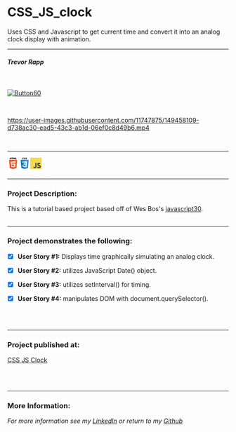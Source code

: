 # CSS_JS_clock

Uses CSS and Javascript to get current time and convert it into an analog clock display with animation.

 ---
 
 ##### Trevor Rapp

<br>


[![Button60](https://user-images.githubusercontent.com/11747875/145134031-63e505b6-c009-4e4b-8bd6-bc160c52c3f1.png)](https://trrapp12.github.io/CSS_JS_clock/)

<br>



https://user-images.githubusercontent.com/11747875/149458109-d738ac30-ead5-43c3-ab1d-06ef0c8d49b6.mp4



<br />

---

<img align="left" alt="HTML5" width="26px" src="https://raw.githubusercontent.com/github/explore/80688e429a7d4ef2fca1e82350fe8e3517d3494d/topics/html/html.png" />
<img align="left" alt="CSS3" width="26px" src="https://raw.githubusercontent.com/github/explore/80688e429a7d4ef2fca1e82350fe8e3517d3494d/topics/css/css.png" />
<img align="left" alt="JavaScript" width="26px" src="https://raw.githubusercontent.com/github/explore/80688e429a7d4ef2fca1e82350fe8e3517d3494d/topics/javascript/javascript.png" />
<br>
<br>

---

### Project Description:

This is a tutorial based project based off of Wes Bos's [javascript30](https://javascript30.com/).
<br>
<br>

---



### Project demonstrates the following:</a>

- [X] **User Story #1:** Displays time graphically simulating an analog clock.

- [X] **User Story #2:** utilizes JavaScript Date() object.

- [X] **User Story #3:** utilizes setInterval() for timing.

- [X] **User Story #4:** manipulates DOM with document.querySelector().

<br>
<br>

---

### Project published at: 


[CSS JS Clock](https://trrapp12.github.io/CSS_JS_clock/)

<br>
<br>

---

### More Information:

*For more information see my [LinkedIn](https://www.linkedin.com/in/trevor-rapp-042a1037) or return to my [Github](https://github.com/trrapp12)*



